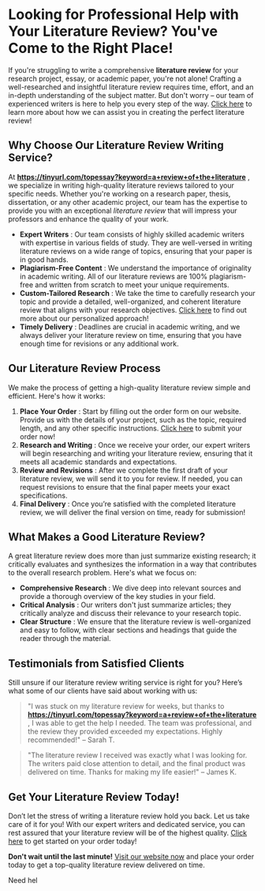 # Looking for Professional Help with Your Literature Review? You've Come to the Right Place!

If you're struggling to write a comprehensive **literature review** for your research project, essay, or academic paper, you're not alone! Crafting a well-researched and insightful literature review requires time, effort, and an in-depth understanding of the subject matter. But don't worry – our team of experienced writers is here to help you every step of the way. [Click here](https://tinyurl.com/topessay?keyword=a+review+of+the+literature) to learn more about how we can assist you in creating the perfect literature review!

## Why Choose Our Literature Review Writing Service?

At **https://tinyurl.com/topessay?keyword=a+review+of+the+literature** , we specialize in writing high-quality literature reviews tailored to your specific needs. Whether you're working on a research paper, thesis, dissertation, or any other academic project, our team has the expertise to provide you with an exceptional _literature review_ that will impress your professors and enhance the quality of your work.

- **Expert Writers** : Our team consists of highly skilled academic writers with expertise in various fields of study. They are well-versed in writing literature reviews on a wide range of topics, ensuring that your paper is in good hands.
- **Plagiarism-Free Content** : We understand the importance of originality in academic writing. All of our literature reviews are 100% plagiarism-free and written from scratch to meet your unique requirements.
- **Custom-Tailored Research** : We take the time to carefully research your topic and provide a detailed, well-organized, and coherent literature review that aligns with your research objectives. [Click here](https://tinyurl.com/topessay?keyword=a+review+of+the+literature) to find out more about our personalized approach!
- **Timely Delivery** : Deadlines are crucial in academic writing, and we always deliver your literature review on time, ensuring that you have enough time for revisions or any additional work.

## Our Literature Review Process

We make the process of getting a high-quality literature review simple and efficient. Here's how it works:

1. **Place Your Order** : Start by filling out the order form on our website. Provide us with the details of your project, such as the topic, required length, and any other specific instructions. [Click here](https://tinyurl.com/topessay?keyword=a+review+of+the+literature) to submit your order now!
2. **Research and Writing** : Once we receive your order, our expert writers will begin researching and writing your literature review, ensuring that it meets all academic standards and expectations.
3. **Review and Revisions** : After we complete the first draft of your literature review, we will send it to you for review. If needed, you can request revisions to ensure that the final paper meets your exact specifications.
4. **Final Delivery** : Once you’re satisfied with the completed literature review, we will deliver the final version on time, ready for submission!

## What Makes a Good Literature Review?

A great literature review does more than just summarize existing research; it critically evaluates and synthesizes the information in a way that contributes to the overall research problem. Here's what we focus on:

- **Comprehensive Research** : We dive deep into relevant sources and provide a thorough overview of the key studies in your field.
- **Critical Analysis** : Our writers don't just summarize articles; they critically analyze and discuss their relevance to your research topic.
- **Clear Structure** : We ensure that the literature review is well-organized and easy to follow, with clear sections and headings that guide the reader through the material.

## Testimonials from Satisfied Clients

Still unsure if our literature review writing service is right for you? Here’s what some of our clients have said about working with us:

> "I was stuck on my literature review for weeks, but thanks to **https://tinyurl.com/topessay?keyword=a+review+of+the+literature** , I was able to get the help I needed. The team was professional, and the review they provided exceeded my expectations. Highly recommended!" – Sarah T.

> "The literature review I received was exactly what I was looking for. The writers paid close attention to detail, and the final product was delivered on time. Thanks for making my life easier!" – James K.

## Get Your Literature Review Today!

Don’t let the stress of writing a literature review hold you back. Let us take care of it for you! With our expert writers and dedicated service, you can rest assured that your literature review will be of the highest quality. [Click here](https://tinyurl.com/topessay?keyword=a+review+of+the+literature) to get started on your order today!

**Don't wait until the last minute!** [Visit our website now](https://tinyurl.com/topessay?keyword=a+review+of+the+literature) and place your order today to get a top-quality literature review delivered on time.

Need hel
